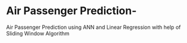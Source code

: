 # Air Passenger Prediction-
Air Passenger Prediction using ANN and Linear Regression with help of Sliding Window Algorithm

